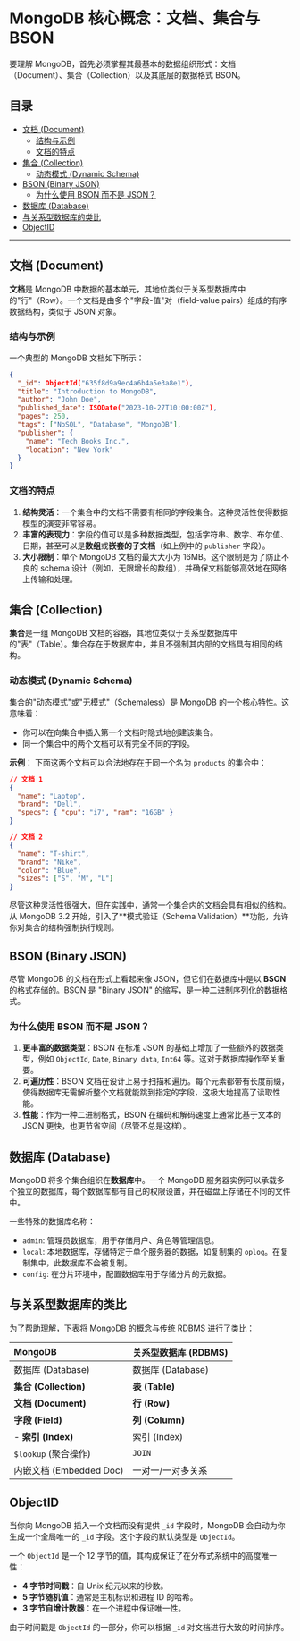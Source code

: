 # MongoDB 核心概念：文档、集合与 BSON

要理解 MongoDB，首先必须掌握其最基本的数据组织形式：文档（Document）、集合（Collection）以及其底层的数据格式 BSON。

## 目录
- [文档 (Document)](#文档-document)
  - [结构与示例](#结构与示例)
  - [文档的特点](#文档的特点)
- [集合 (Collection)](#集合-collection)
  - [动态模式 (Dynamic Schema)](#动态模式-dynamic-schema)
- [BSON (Binary JSON)](#bson-binary-json)
  - [为什么使用 BSON 而不是 JSON？](#为什么使用-bson-而不是-json)
- [数据库 (Database)](#数据库-database)
- [与关系型数据库的类比](#与关系型数据库的类比)
- [ObjectID](#objectid)

---

## 文档 (Document)

**文档**是 MongoDB 中数据的基本单元，其地位类似于关系型数据库中的"行"（Row）。一个文档是由多个"字段-值"对（field-value pairs）组成的有序数据结构，类似于 JSON 对象。

### 结构与示例

一个典型的 MongoDB 文档如下所示：
```json
{
  "_id": ObjectId("635f8d9a9ec4a6b4a5e3a8e1"),
  "title": "Introduction to MongoDB",
  "author": "John Doe",
  "published_date": ISODate("2023-10-27T10:00:00Z"),
  "pages": 250,
  "tags": ["NoSQL", "Database", "MongoDB"],
  "publisher": {
    "name": "Tech Books Inc.",
    "location": "New York"
  }
}
```

### 文档的特点

1.  **结构灵活**：一个集合中的文档不需要有相同的字段集合。这种灵活性使得数据模型的演变非常容易。
2.  **丰富的表现力**：字段的值可以是多种数据类型，包括字符串、数字、布尔值、日期，甚至可以是**数组**或**嵌套的子文档**（如上例中的 `publisher` 字段）。
3.  **大小限制**：单个 MongoDB 文档的最大大小为 16MB。这个限制是为了防止不良的 schema 设计（例如，无限增长的数组），并确保文档能够高效地在网络上传输和处理。

## 集合 (Collection)

**集合**是一组 MongoDB 文档的容器，其地位类似于关系型数据库中的"表"（Table）。集合存在于数据库中，并且不强制其内部的文档具有相同的结构。

### 动态模式 (Dynamic Schema)

集合的"动态模式"或"无模式"（Schemaless）是 MongoDB 的一个核心特性。这意味着：
-   你可以在向集合中插入第一个文档时隐式地创建该集合。
-   同一个集合中的两个文档可以有完全不同的字段。

**示例**：
下面这两个文档可以合法地存在于同一个名为 `products` 的集合中：
```json
// 文档 1
{
  "name": "Laptop",
  "brand": "Dell",
  "specs": { "cpu": "i7", "ram": "16GB" }
}

// 文档 2
{
  "name": "T-shirt",
  "brand": "Nike",
  "color": "Blue",
  "sizes": ["S", "M", "L"]
}
```
尽管这种灵活性很强大，但在实践中，通常一个集合内的文档会具有相似的结构。从 MongoDB 3.2 开始，引入了**模式验证（Schema Validation）**功能，允许你对集合的结构强制执行规则。

## BSON (Binary JSON)

尽管 MongoDB 的文档在形式上看起来像 JSON，但它们在数据库中是以 **BSON** 的格式存储的。BSON 是 "Binary JSON" 的缩写，是一种二进制序列化的数据格式。

### 为什么使用 BSON 而不是 JSON？

1.  **更丰富的数据类型**：BSON 在标准 JSON 的基础上增加了一些额外的数据类型，例如 `ObjectId`, `Date`, `Binary data`, `Int64` 等。这对于数据库操作至关重要。
2.  **可遍历性**：BSON 文档在设计上易于扫描和遍历。每个元素都带有长度前缀，使得数据库无需解析整个文档就能跳到指定的字段，这极大地提高了读取性能。
3.  **性能**：作为一种二进制格式，BSON 在编码和解码速度上通常比基于文本的 JSON 更快，也更节省空间（尽管不总是这样）。

## 数据库 (Database)

MongoDB 将多个集合组织在**数据库**中。一个 MongoDB 服务器实例可以承载多个独立的数据库，每个数据库都有自己的权限设置，并在磁盘上存储在不同的文件中。

一些特殊的数据库名称：
-   `admin`: 管理员数据库，用于存储用户、角色等管理信息。
-   `local`: 本地数据库，存储特定于单个服务器的数据，如复制集的 `oplog`。在复制集中，此数据库不会被复制。
-   `config`: 在分片环境中，配置数据库用于存储分片的元数据。

## 与关系型数据库的类比

为了帮助理解，下表将 MongoDB 的概念与传统 RDBMS 进行了类比：

| MongoDB        | 关系型数据库 (RDBMS) |
| :------------- | :------------------- |
| 数据库 (Database) | 数据库 (Database)  |
| **集合 (Collection)** | **表 (Table)**     |
| **文档 (Document)**   | **行 (Row)**       |
| **字段 (Field)**      | **列 (Column)**    |
- **索引 (Index)** | 索引 (Index) |
| `$lookup` (聚合操作) | `JOIN` |
| 内嵌文档 (Embedded Doc) | 一对一/一对多关系 |

## ObjectID

当你向 MongoDB 插入一个文档而没有提供 `_id` 字段时，MongoDB 会自动为你生成一个全局唯一的 `_id` 字段。这个字段的默认类型是 `ObjectId`。

一个 `ObjectId` 是一个 12 字节的值，其构成保证了在分布式系统中的高度唯一性：
-   **4 字节时间戳**：自 Unix 纪元以来的秒数。
-   **5 字节随机值**：通常是主机标识和进程 ID 的哈希。
-   **3 字节自增计数器**：在一个进程中保证唯一性。

由于时间戳是 `ObjectId` 的一部分，你可以根据 `_id` 对文档进行大致的时间排序。 